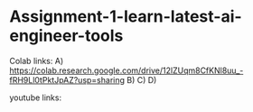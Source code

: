 # Assignment-1-learn-latest-ai-engineer-tools
Colab links:
A) https://colab.research.google.com/drive/12lZUqm8CfKNl8uu_-fRH9Ll0tPktJpAZ?usp=sharing
B)
C)
D)

youtube links:
